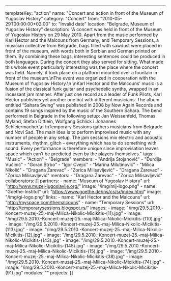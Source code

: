 ---
  templateKey: "action"
  name: "Concert and action in front of the Museum of Yugoslav History"
  category: "Concert"
  from: "2010-05-29T00:00:00+02:00"
  to: "Invalid date"
  location: "Belgrade, Museum of Yugoslav History"
  description: "A concert was held in front of the Museum of Yugoslav History on 29 May 2010. Apart from the music performed by Karl Hector and the Malcouns from Germany, and Temporary Sessions, a musician collective from Belgrade, bags filled with sawdust were placed in front of the museum, with words both in Serbian and German printed on them. By combining these bags, interesting sentences could be produced in both languages. During the concert they also served for sitting. What made this whole event particularly interesting was the place where the concert was held. Namely, it took place on a platform mounted over a fountain in front of the museum.\nThe event was organized in cooperation with the Museum of Yugoslav History.\n \nKarl Hector and the Malcouns’ music is a fusion of the classical funk guitar and psychedelic synths, wrapped in an incessant jam manner. After just one record as a leader of Funk Pilots, Karl Hector publishes yet another one but with different musicians. The album entitled “Sahara Swing” was published in 2008 by Now Again Records and contains 19 songs inspired by the music of the Southern Sahara. The bend performed in Belgrade in the following setup: Jan Weissenfeld, Thomas Myland, Stefan Dittlein, Wolfgang Schlick i Johannes Schleiermacher.\n \nTemporary Sessions gathers musicians from Belgrade and Novi Sad. The main idea is to perform improvised music with any number of people in any setup. The jam sessions mix electric and acoustic instruments, rhythm, glitch – everything which has to do something with sound. Every performance is therefore unique since improvisation leaves space which can’t be predicted even by the players themselves."
  tags: 
    - "Music"
    - "Action"
    - "Belgrade"
  members: 
    - "Andrija Stojanović"
    - "Đurđija Vučinić"
    - "Goran Štrbo"
    - "Igor Cvejić"
    - "Marina Milutinović"
    - "Milica Nikolić"
    - "Dragana Žarevac"
    - "Zorica Milisavljević"
    - "Dragana Žarevac"
    - "Zorica Milisavljević"
  mentors: 
    - "Dragana Žarevac"
    - "Zorica Milisavljević"
  collaborators: []
  partners: 
    - 
      name: "Museum of Yugoslav History"
      url: "http://www.muzej-jugoslavije.org/"
      image: "/img/mij-logo.png"
    - 
      name: "Goethe-Institut"
      url: "https://www.goethe.de/ins/cs/sr/index.html"
      image: "/img/gi-logo.png"
  links: 
    - 
      name: "Karl Hector and the Malcouns"
      url: "http://myspace.com/themalcouns"
    - 
      name: "Temporary Sessions"
      url: "http://temporarysessions.blogspot.rs/"
  images: 
    - 
      image: "/img/29.5.2010.-Koncert-muzej-25.-maj-Milica-Nikolic-Micikitis-(11).jpg"
    - 
      image: "/img/29.5.2010.-Koncert-muzej-25.-maj-Milica-Nikolic-Micikitis-(110).jpg"
    - 
      image: "/img/29.5.2010.-Koncert-muzej-25.-maj-Milica-Nikolic-Micikitis-(113).jpg"
    - 
      image: "/img/29.5.2010.-Koncert-muzej-25.-maj-Milica-Nikolic-Micikitis-(12).jpg"
    - 
      image: "/img/29.5.2010.-Koncert-muzej-25.-maj-Milica-Nikolic-Micikitis-(143).jpg"
    - 
      image: "/img/29.5.2010.-Koncert-muzej-25.-maj-Milica-Nikolic-Micikitis-(145).jpg"
    - 
      image: "/img/29.5.2010.-Koncert-muzej-25.-maj-Milica-Nikolic-Micikitis-(15).jpg"
    - 
      image: "/img/29.5.2010.-Koncert-muzej-25.-maj-Milica-Nikolic-Micikitis-(38).jpg"
    - 
      image: "/img/29.5.2010.-Koncert-muzej-25.-maj-Milica-Nikolic-Micikitis-(74).jpg"
    - 
      image: "/img/29.5.2010.-Koncert-muzej-25.-maj-Milica-Nikolic-Micikitis-(91).jpg"
  modules: ""
  projects: []
